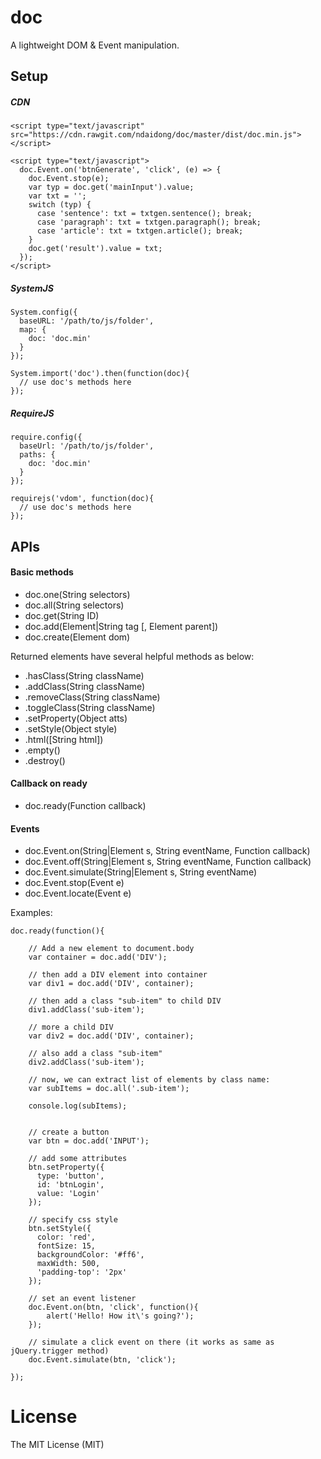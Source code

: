 # doc
A lightweight DOM & Event manipulation.

## Setup

##### CDN

```
<script type="text/javascript" src="https://cdn.rawgit.com/ndaidong/doc/master/dist/doc.min.js"></script>

<script type="text/javascript">
  doc.Event.on('btnGenerate', 'click', (e) => {
    doc.Event.stop(e);
    var typ = doc.get('mainInput').value;
    var txt = '';
    switch (typ) {
      case 'sentence': txt = txtgen.sentence(); break;
      case 'paragraph': txt = txtgen.paragraph(); break;
      case 'article': txt = txtgen.article(); break;
    }
    doc.get('result').value = txt;
  });
</script>
```

##### SystemJS

```
System.config({
  baseURL: '/path/to/js/folder',
  map: {
    doc: 'doc.min'
  }
});

System.import('doc').then(function(doc){
  // use doc's methods here
});
```

##### RequireJS

```
require.config({
  baseUrl: '/path/to/js/folder',
  paths: {
    doc: 'doc.min'
  }
});

requirejs('vdom', function(doc){
  // use doc's methods here
});

```


## APIs

#### Basic methods

 - doc.one(String selectors)
 - doc.all(String selectors)
 - doc.get(String ID)
 - doc.add(Element|String tag [, Element parent])
 - doc.create(Element dom)

Returned elements have several helpful methods as below:

 - .hasClass(String className)
 - .addClass(String className)
 - .removeClass(String  className)
 - .toggleClass(String  className)
 - .setProperty(Object atts)
 - .setStyle(Object style)
 - .html([String html])
 - .empty()
 - .destroy()

#### Callback on ready

 - doc.ready(Function callback)

#### Events

- doc.Event.on(String|Element s, String eventName, Function callback)
- doc.Event.off(String|Element s, String eventName, Function callback)
- doc.Event.simulate(String|Element s, String eventName)
- doc.Event.stop(Event e)
- doc.Event.locate(Event e)


Examples:

```
doc.ready(function(){

    // Add a new element to document.body
    var container = doc.add('DIV');

    // then add a DIV element into container
    var div1 = doc.add('DIV', container);

    // then add a class "sub-item" to child DIV
    div1.addClass('sub-item');

    // more a child DIV
    var div2 = doc.add('DIV', container);

    // also add a class "sub-item"
    div2.addClass('sub-item');

    // now, we can extract list of elements by class name:
    var subItems = doc.all('.sub-item');

    console.log(subItems);


    // create a button
    var btn = doc.add('INPUT');

    // add some attributes
    btn.setProperty({
      type: 'button',
      id: 'btnLogin',
      value: 'Login'
    });

    // specify css style
    btn.setStyle({
      color: 'red',
      fontSize: 15,
      backgroundColor: '#ff6',
      maxWidth: 500,
      'padding-top': '2px'
    });

    // set an event listener
    doc.Event.on(btn, 'click', function(){
        alert('Hello! How it\'s going?');
    });

    // simulate a click event on there (it works as same as jQuery.trigger method)
    doc.Event.simulate(btn, 'click');

});
```



# License

The MIT License (MIT)
